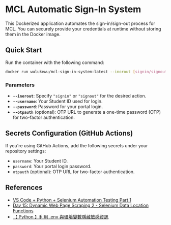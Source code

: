 ﻿# MCL Automatic Sign-In System

This Dockerized application automates the sign-in/sign-out process for MCL. You can securely provide your credentials at runtime without storing them in the Docker image.

## Quick Start

Run the container with the following command:

```bash
docker run wulukewu/mcl-sign-in-system:latest --inorout [signin/signout] --username [your_student_id] --password [your_password] --otpauth [otpauth_url]
```

### Parameters
- **`--inorout`**: Specify `"signin"` or `"signout"` for the desired action.
- **`--username`**: Your Student ID used for login.
- **`--password`**: Password for your portal login.
- **`--otpauth`** (optional): OTP URL to generate a one-time password (OTP) for two-factor authentication.

## Secrets Configuration (GitHub Actions)

If you're using GitHub Actions, add the following secrets under your repository settings:

- `username`: Your Student ID.
- `password`: Your portal login password.
- `otpauth` (optional): OTP URL for two-factor authentication.

## References

- [VS Code + Python + Selenium Automation Testing Part 1](https://medium.com/begonia-design/vs-code-python-selenium-%E8%87%AA%E5%8B%95%E5%8C%96%E6%B8%AC%E8%A9%A6-part-1-30d6c0ea92af)
- [Day 15: Dynamic Web Page Scraping 2 - Selenium Data Location Functions](https://ithelp.ithome.com.tw/articles/10300961)
- [【 Python 】利用 .env 與環境變數隱藏敏感資訊](https://learningsky.io/python-use-environmental-variables-to-hide-sensitive-information/)
